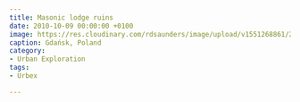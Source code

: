 ```yaml
---
title: Masonic lodge ruins
date: 2010-10-09 00:00:00 +0100
image: https://res.cloudinary.com/rdsaunders/image/upload/v1551268861/2010-10-09-lodge-ruins.jpg
caption: Gdańsk, Poland
category:
- Urban Exploration
tags:
- Urbex

---
```

